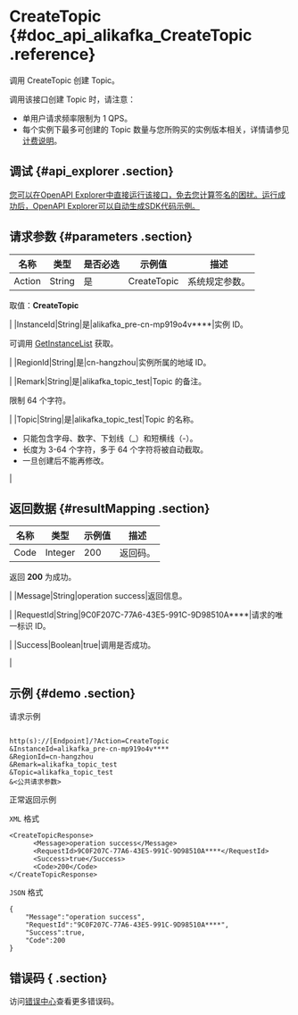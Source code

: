 # CreateTopic {#doc_api_alikafka_CreateTopic .reference}

调用 CreateTopic 创建 Topic。

调用该接口创建 Topic 时，请注意：

-   单用户请求频率限制为 1 QPS。
-   每个实例下最多可创建的 Topic 数量与您所购买的实例版本相关，详情请参见[计费说明](https://help.aliyun.com/document_detail/84737.html)。

## 调试 {#api_explorer .section}

[您可以在OpenAPI Explorer中直接运行该接口，免去您计算签名的困扰。运行成功后，OpenAPI Explorer可以自动生成SDK代码示例。](https://api.aliyun.com/#product=alikafka&api=CreateTopic&type=RPC&version=2018-10-15)

## 请求参数 {#parameters .section}

|名称|类型|是否必选|示例值|描述|
|--|--|----|---|--|
|Action|String|是|CreateTopic|系统规定参数。

 取值：**CreateTopic**

 |
|InstanceId|String|是|alikafka\_pre-cn-mp919o4v\*\*\*\*|实例 ID。

 可调用 [GetInstanceList](https://help.aliyun.com/document_detail/94533.html?spm=a2c4g.11186623.2.12.774c7dc8F5cWRE#concept-94533-zh) 获取。

 |
|RegionId|String|是|cn-hangzhou|实例所属的地域 ID。

 |
|Remark|String|是|alikafka\_topic\_test|Topic 的备注。

 限制 64 个字符。

 |
|Topic|String|是|alikafka\_topic\_test|Topic 的名称。

 -   只能包含字母、数字、下划线（\_）和短横线（-）。
-   长度为 3-64 个字符，多于 64 个字符将被自动截取。
-   一旦创建后不能再修改。

 |

## 返回数据 {#resultMapping .section}

|名称|类型|示例值|描述|
|--|--|---|--|
|Code|Integer|200|返回码。

 返回 **200** 为成功。

 |
|Message|String|operation success|返回信息。

 |
|RequestId|String|9C0F207C-77A6-43E5-991C-9D98510A\*\*\*\*|请求的唯一标识 ID。

 |
|Success|Boolean|true|调用是否成功。

 |

## 示例 {#demo .section}

请求示例

``` {#request_demo}

http(s)://[Endpoint]/?Action=CreateTopic
&InstanceId=alikafka_pre-cn-mp919o4v**** 
&RegionId=cn-hangzhou
&Remark=alikafka_topic_test
&Topic=alikafka_topic_test
&<公共请求参数>

```

正常返回示例

`XML` 格式

``` {#xml_return_success_demo}
<CreateTopicResponse>
	  <Message>operation success</Message>
	  <RequestId>9C0F207C-77A6-43E5-991C-9D98510A****</RequestId>
	  <Success>true</Success>
	  <Code>200</Code>
</CreateTopicResponse>
```

`JSON` 格式

``` {#json_return_success_demo}
{
	"Message":"operation success",
	"RequestId":"9C0F207C-77A6-43E5-991C-9D98510A****",
	"Success":true,
	"Code":200
}
```

## 错误码 { .section}

访问[错误中心](https://error-center.aliyun.com/status/product/alikafka)查看更多错误码。


